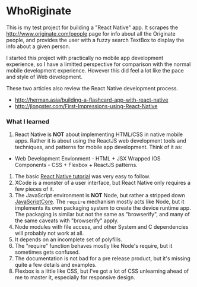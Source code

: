 # WhoRiginate

This is my test project for building a "React Native" app.  It scrapes the http://www.originate.com/people page for info about all the Originate people, and provides the user with a fuzzy search TextBox to display the info about a given person.

I started this project with practically no mobile app development experience, so I have a limitted perspective for comparison with the normal mobile development experience. However this did feel a lot like the pace and style of Web development.

These two articles also review the React Native development process.
* http://herman.asia/building-a-flashcard-app-with-react-native
* http://jlongster.com/First-Impressions-using-React-Native


### What I learned

1. React Native is **NOT** about implementing HTML/CSS in native mobile apps. Rather it is about using the ReactJS web development tools and techniques, and patterns for mobile app development.  Think of it as:
  * Web Development Envionment - HTML + JSX Wrapped IOS Components - CSS + Flexbox + ReactJS patterns.
1. The basic [React Native tutorial](http://facebook.github.io/react-native/docs/tutorial.html) was very easy to follow.
1. XCode is a monster of a user interface, but React Native only requires a few pieces of it.
1. The JavaScript environment is **NOT** Node, but rather a stripped down [JavaScriptCore](http://trac.webkit.org/wiki/JavaScriptCore). The `require` mechanism mostly acts like Node, but it implements its own packaging system to create the device runtime app.  The packaging is similar but not the same as "browserify", and many of the same caveats with "browserify" apply.
  1. Node modules with file access, and other System and C dependencies will probably not work at all.
  1. It depends on an incomplete set of polyfills.
  1. The "require" function behaves mostly like Node's require, but it sometimes gets confused.
1. The documentation is not bad for a pre release product, but it's missing quite a few details and examples.
1. Flexbox is a little like CSS, but I've got a lot of CSS unlearning ahead of me to master it, especially for responsive design.
